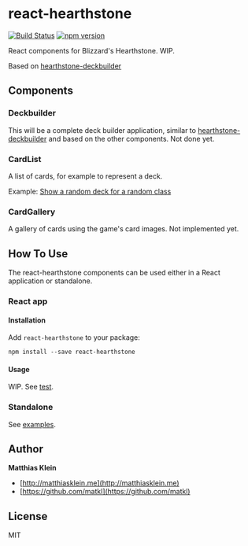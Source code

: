 react-hearthstone
=================

[![Build Status](https://travis-ci.org/matkl/react-hearthstone.svg?branch=master)](https://travis-ci.org/matkl/react-hearthstone)
[![npm version](http://img.shields.io/npm/v/react-hearthstone.svg?style=flat)](https://npmjs.org/package/react-hearthstone "View this project on npm")

React components for Blizzard's Hearthstone. WIP.

Based on [hearthstone-deckbuilder](https://github.com/matkl/hearthstone-deckbuilder)

## Components

### Deckbuilder

This will be a complete deck builder application, similar to [hearthstone-deckbuilder](https://github.com/matkl/hearthstone-deckbuilder) and based on the other components. Not done yet.

### CardList

A list of cards, for example to represent a deck.

Example: [Show a random deck for a random class](http://matkl.github.io/react-hearthstone/examples/components/CardList.html)

### CardGallery

A gallery of cards using the game's card images. Not implemented yet.

## How To Use

The react-hearthstone components can be used either in a React application or standalone.

### React app

#### Installation

Add `react-hearthstone` to your package:

```
npm install --save react-hearthstone
```

#### Usage

WIP. See [test](test/).

### Standalone

See [examples](examples/).

## Author

**Matthias Klein**

+ [http://matthiasklein.me](http://matthiasklein.me)
+ [https://github.com/matkl](https://github.com/matkl)

## License

MIT
